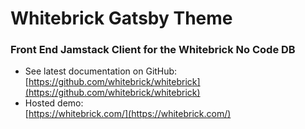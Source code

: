 # Whitebrick Gatsby Theme

### Front End Jamstack Client for the Whitebrick No Code DB

- See latest documentation on GitHub:  
  [https://github.com/whitebrick/whitebrick](https://github.com/whitebrick/whitebrick)
- Hosted demo:  
  [https://whitebrick.com/](https://whitebrick.com/)
